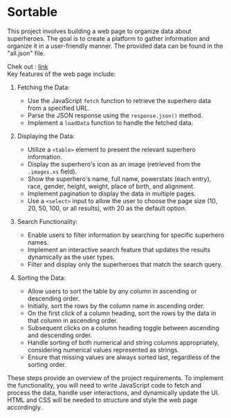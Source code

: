 # Sortable

This project involves building a web page to organize data about superheroes. The goal is to create a platform to gather information and organize it in a user-friendly manner. The provided data can be found in the "all.json" file.

Chek out : [link](https://tursynkhan.github.io/sortable/)<br>
Key features of the web page include:

1. Fetching the Data:
   - Use the JavaScript `fetch` function to retrieve the superhero data from a specified URL.
   - Parse the JSON response using the `response.json()` method.
   - Implement a `loadData` function to handle the fetched data.

2. Displaying the Data:
   - Utilize a `<table>` element to present the relevant superhero information.
   - Display the superhero's icon as an image (retrieved from the `.images.xs` field).
   - Show the superhero's name, full name, powerstats (each entry), race, gender, height, weight, place of birth, and alignment.
   - Implement pagination to display the data in multiple pages.
   - Use a `<select>` input to allow the user to choose the page size (10, 20, 50, 100, or all results), with 20 as the default option.

3. Search Functionality:
   - Enable users to filter information by searching for specific superhero names.
   - Implement an interactive search feature that updates the results dynamically as the user types.
   - Filter and display only the superheroes that match the search query.

4. Sorting the Data:
   - Allow users to sort the table by any column in ascending or descending order.
   - Initially, sort the rows by the column name in ascending order.
   - On the first click of a column heading, sort the rows by the data in that column in ascending order.
   - Subsequent clicks on a column heading toggle between ascending and descending order.
   - Handle sorting of both numerical and string columns appropriately, considering numerical values represented as strings.
   - Ensure that missing values are always sorted last, regardless of the sorting order.

These steps provide an overview of the project requirements. To implement the functionality, you will need to write JavaScript code to fetch and process the data, handle user interactions, and dynamically update the UI. HTML and CSS will be needed to structure and style the web page accordingly.

